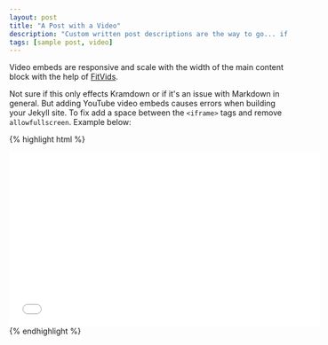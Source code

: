 ```yaml
---
layout: post
title: "A Post with a Video"
description: "Custom written post descriptions are the way to go... if you're not lazy."
tags: [sample post, video]
---
```

<!--
<iframe width="560" height="315" src="//www.youtube.com/embed/SU3kYxJmWuQ" frameborder="0"> </iframe>
-->
Video embeds are responsive and scale with the width of the main content block with the help of [FitVids](http://fitvidsjs.com/).

Not sure if this only effects Kramdown or if it's an issue with Markdown in general. But adding YouTube video embeds causes errors when building your Jekyll site. To fix add a space between the `<iframe>` tags and remove `allowfullscreen`. Example below:

{% highlight html %}
<iframe width="560" height="315" src="//www.youtube.com/embed/SU3kYxJmWuQ" frameborder="0"> </iframe>
{% endhighlight %}
